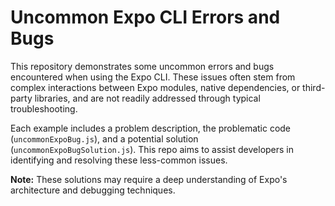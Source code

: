 # Uncommon Expo CLI Errors and Bugs

This repository demonstrates some uncommon errors and bugs encountered when using the Expo CLI.  These issues often stem from complex interactions between Expo modules, native dependencies, or third-party libraries, and are not readily addressed through typical troubleshooting.

Each example includes a problem description, the problematic code (`uncommonExpoBug.js`), and a potential solution (`uncommonExpoBugSolution.js`).  This repo aims to assist developers in identifying and resolving these less-common issues.

**Note:** These solutions may require a deep understanding of Expo's architecture and debugging techniques.